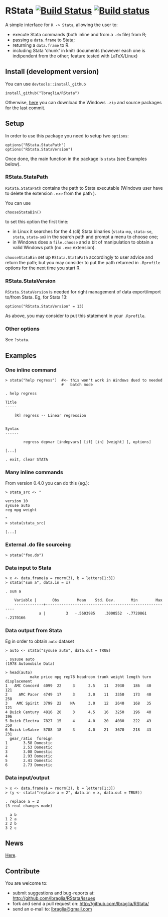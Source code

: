 RStata [![Build Status](https://travis-ci.org/lbraglia/RStata.svg)](https://travis-ci.org/lbraglia/RStata) [![Build status](https://ci.appveyor.com/api/projects/status/hr28hr9hu7f80cpy)](https://ci.appveyor.com/project/lbraglia/rstata)
======
A simple interface for `R -> Stata`, allowing the user to:
- execute Stata commands (both inline and from a `.do` file) from R;
- passing a `data.frame` to Stata;
- returning a `data.frame` to R.
- including Stata 'chunk' in knitr documents (however each one is
  indipendent from the other;  feature tested with LaTeX/Linux) 

## Install (development version)

You can use `devtools::install_github`
```
install_github("lbraglia/RStata")
```

Otherwise, [here](https://ci.appveyor.com/project/lbraglia/rstata/build/artifacts) you can download the Windows `.zip` and source packages for the last commit.


## Setup
In order to use this package you need to setup two `options`:
```
options("RStata.StataPath")
options("RStata.StataVersion")
```
Once done, the main function in the package is `stata` (see Examples below).


### RStata.StataPath
`RStata.StataPath` contains the path to Stata executable (Windows
user have to delete the extension `.exe` from the path ).

You can use

```
chooseStataBin()
```

to set this option the first time:
- in Linux it searches for the 4 (cli) Stata binaries (`stata-mp`,
  `stata-se`, `stata`, `stata-sm`) in the search path and prompt a menu to
  choose one;
- in Windows does a `file.choose` and a bit of manipulation to obtain a valid
  Windows path (no `.exe` extension).

`chooseStataBin` set up `RStata.StataPath` accordingly to user advice and
return the path; but you may consider to put the path returned in
`.Rprofile` options for the next time you start R.

### RStata.StataVersion
`RStata.StataVersion` is needed for right management of data export/import
to/from Stata.  Eg, for Stata 13:
```
options("RStata.StataVersion" = 13)
```

As above, you may consider to put this statement in your `.Rprofile`.

### Other options
See `?stata`.

## Examples

### One inline command
```
> stata("help regress")  #<- this won't work in Windows dued to needed
                         #   batch mode

. help regress

Title
-----

    [R] regress -- Linear regression


Syntax
------

        regress depvar [indepvars] [if] [in] [weight] [, options]

[...]

. exit, clear STATA
```

### Many inline commands
From version 0.4.0 you can do this (eg.):
```
> stata_src <- "

version 10
sysuse auto
reg mpg weight

"
> stata(stata_src)

[...]
```

### External .do file sourceing
```
> stata("foo.do")
```

### Data input to Stata
```
> x <- data.frame(a = rnorm(3), b = letters[1:3])
> stata("sum a", data.in = x)

. sum a

    Variable |       Obs        Mean    Std. Dev.       Min        Max
	-------------+--------------------------------------------------------
	           a |         3   -.5603985    .3000552  -.7720861  -.2170166
```

### Data output from Stata
Eg in order to obtain `auto` dataset
```
> auto <- stata("sysuse auto", data.out = TRUE)

. sysuse auto
(1978 Automobile Data)
 
> head(auto)
           make price mpg rep78 headroom trunk weight length turn displacement
1   AMC Concord  4099  22     3      2.5    11   2930    186   40          121
2     AMC Pacer  4749  17     3      3.0    11   3350    173   40          258
3    AMC Spirit  3799  22    NA      3.0    12   2640    168   35          121
4 Buick Century  4816  20     3      4.5    16   3250    196   40          196
5 Buick Electra  7827  15     4      4.0    20   4080    222   43          350
6 Buick LeSabre  5788  18     3      4.0    21   3670    218   43          231
  gear_ratio  foreign
1       3.58 Domestic
2       2.53 Domestic
3       3.08 Domestic
4       2.93 Domestic
5       2.41 Domestic
6       2.73 Domestic
```

### Data input/output
```
> x <- data.frame(a = rnorm(3), b = letters[1:3])
> (y <- stata("replace a = 2", data.in = x, data.out = TRUE))

. replace a = 2
(3 real changes made)

  a b
1 2 a
2 2 b
3 2 c
```


## News
[Here](http://raw.githubusercontent.com/lbraglia/RStata/master/NEWS).

## Contribute
You are welcome to:
* submit suggestions and bug-reports at: <http://github.com/lbraglia/RStata/issues>
* fork and send a pull request on: <http://github.com/lbraglia/RStata/>
* send an e-mail to: <lbraglia@gmail.com>
